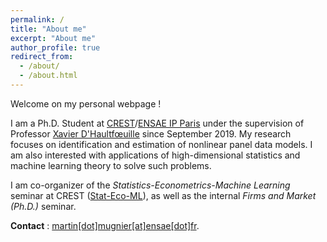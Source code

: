 ```yaml
---
permalink: /
title: "About me"
excerpt: "About me"
author_profile: true
redirect_from: 
  - /about/
  - /about.html
---
```


Welcome on my personal webpage !

I am a Ph.D. Student at [CREST](http://crest.science/)/[ENSAE IP Paris](https://www.ensae.fr/) under the supervision of Professor [Xavier D'Haultfœuille](https://faculty.crest.fr/xdhaultfoeuille/) since September 2019. My research focuses on identification and estimation of nonlinear panel data models. I am also interested with applications of high-dimensional statistics and machine learning theory to solve such problems.

I am co-organizer of the *Statistics-Econometrics-Machine Learning* seminar at CREST ([Stat-Eco-ML](https://statecoml.github.io/)), as well as the internal *Firms and Market (Ph.D.)* seminar.

**Contact** : [martin[dot]mugnier[at]ensae[dot]fr](mailto:martin.mugnier@ensae.fr).

